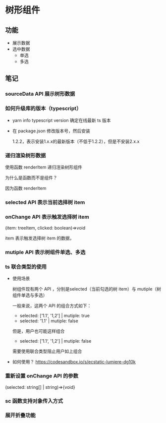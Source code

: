 # 树形组件

## 功能

- 展示数据
- 选中数据
  - 单选
  - 多选

## 笔记



### sourceData API 展示树形数据



### 如何升级库的版本（typescript）

- yarn info typescript version
  确定在线最新 ts 版本
- 在 package.json 修改版本号，然后安装

  1.2.2，表示安装1.x.x的最新版本（不低于1.2.2），但是不安装2.x.x



### 递归渲染树形数据

使用函数 renderItem 递归渲染树形组件

为什么是函数而不是组件？

因为函数 renderItem 

### selected API 表示当前选择树 item

### onChange API 表示触发选择树 item

(item: treeItem, clicked: boolean)=>void

item 表示触发选择树 item 的数据，

### mutiple API 表示树组件单选、多选

### ts 联合类型的使用

- 使用场景

  树组件现有两个 API ，分别是selected（当前勾选的树 item）与 mutiple（树组件单选与多选）

  一般来说，这两个 API 的组合方式如下：

  - selected: [’1.1‘, '1,2']    |     mutiple: true
  - selected: '1.1'    |     mutiple: false

  但是，用户也可能这样组合

  - selected: [’1.1‘, '1,2']    |     mutiple: false

  需要使用联合类型阻止用户如上组合

- 如何使用？
  https://codesandbox.io/s/ecstatic-lumiere-dg10k



### 重新设置 onChange API 的参数

(selected: string[] | string)=>{void}



### sc 函数支持对象传入方式





### 展开折叠功能







  



 





